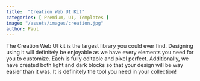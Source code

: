 ```yaml
---
title:  "Creation Web UI Kit"
categories: [ Premium, UI, Templates ]
image: "/assets/images/creation.jpg"
author: Paul
---
```

The Creation Web UI kit is the largest library you could ever find. Designing using it will definitely be enjoyable as we have every elements you need for you to customize. Each is fully editable and pixel perfect. Additionally, we have created both light and dark blocks so that your design will be way easier than it was. It is definitely the tool you need in your collection!
